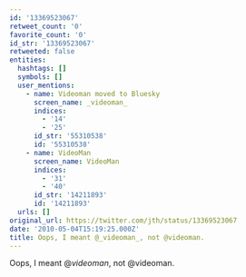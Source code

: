 ```yaml
---
id: '13369523067'
retweet_count: '0'
favorite_count: '0'
id_str: '13369523067'
retweeted: false
entities:
  hashtags: []
  symbols: []
  user_mentions:
    - name: Videoman moved to Bluesky
      screen_name: _videoman_
      indices:
        - '14'
        - '25'
      id_str: '55310538'
      id: '55310538'
    - name: VideoMan
      screen_name: VideoMan
      indices:
        - '31'
        - '40'
      id_str: '14211893'
      id: '14211893'
  urls: []
original_url: https://twitter.com/jth/status/13369523067
date: '2010-05-04T15:19:25.000Z'
title: Oops, I meant @_videoman_, not @videoman.
---
```


Oops, I meant @_videoman_, not @videoman.
